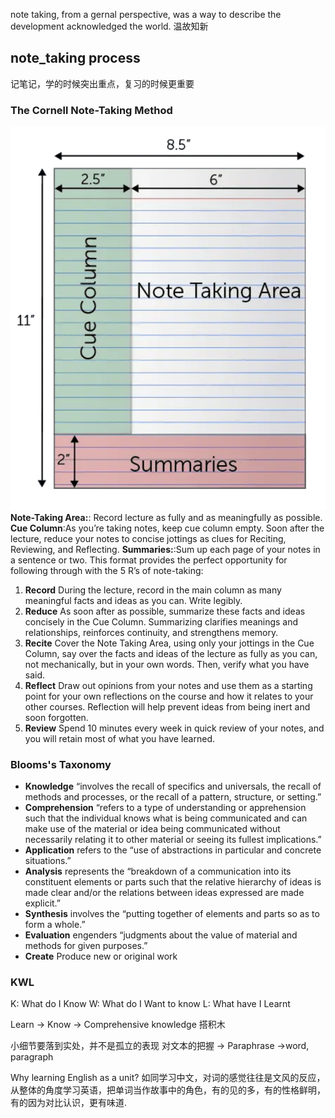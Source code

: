 note taking, from a gernal perspective, was a way to describe the development acknowledged the world.
温故知新
## note_taking process
记笔记，学的时候突出重点，复习的时候更重要

### The Cornell Note-Taking Method
![cornell note-taking](../../pictures/2024-07-30%2016.08.11.png)
**Note-Taking Area:**: Record lecture as fully and as meaningfully as possible.
**Cue Column**:As you’re taking notes, keep cue column empty. Soon after the lecture, reduce your notes to concise jottings as clues for Reciting, Reviewing, and Reflecting.
**Summaries:**:Sum up each page of your notes in a sentence or two.
This format provides the perfect opportunity for following through with the 5 R’s of note-taking:
1. **Record**
During the lecture, record in the main column as many meaningful facts and ideas as you can. Write legibly.
2. **Reduce**
As soon after as possible, summarize these facts and ideas concisely in the Cue Column. Summarizing clarifies meanings and relationships, reinforces continuity, and strengthens memory.
3. **Recite**
Cover the Note Taking Area, using only your jottings in the Cue Column, say over the facts and ideas of the lecture as fully as you can, not mechanically, but in your own words. Then, verify what you have said.
4. **Reflect**
Draw out opinions from your notes and use them as a starting point for your own reflections on the course and how it relates to your other courses. Reflection will help prevent ideas from being inert and soon forgotten.
5. **Review**
Spend 10 minutes every week in quick review of your notes, and you will retain most of what you have learned.

### Blooms's Taxonomy
* **Knowledge** “involves the recall of specifics and universals, the recall of methods and processes, or the recall of a pattern, structure, or setting.”
* **Comprehension** “refers to a type of understanding or apprehension such that the individual knows what is being communicated and can make use of the material or idea being communicated without necessarily relating it to other material or seeing its fullest implications.”
* **Application** refers to the “use of abstractions in particular and concrete situations.”
* **Analysis** represents the “breakdown of a communication into its constituent elements or parts such that the relative hierarchy of ideas is made clear and/or the relations between ideas expressed are made explicit.”
* **Synthesis** involves the “putting together of elements and parts so as to form a whole.”
* **Evaluation** engenders “judgments about the value of material and methods for given purposes.”
* **Create** Produce new or original work

### KWL
K: What do I Know
W: What do I Want to know
L: What have I Learnt

Learn -> Know -> Comprehensive knowledge 
搭积木

小细节要落到实处，并不是孤立的表现
对文本的把握 -> Paraphrase ->word, paragraph

Why learning English as a unit?
如同学习中文，对词的感觉往往是文风的反应，从整体的角度学习英语，把单词当作故事中的角色，有的见的多，有的性格鲜明，有的因为对比认识，更有味道.